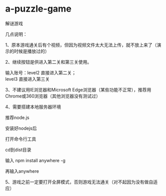 # a-puzzle-game
解谜游戏

几点说明：  

1、原本游戏通关后有个视频，但因为视频文件太大无法上传，就不放上来了（演示的时候是播放过的）  


2、继续按钮是供进入第二关和第三关使用。  

输入账号：level2 直接进入第二关；  
level3 直接进入第三关  


3、不建议用IE浏览器和Microsoft Edge浏览器（某些功能不正常），推荐用Chrome或360浏览器（其他浏览器没有测试过）  


4、需要搭建本地服务器环境  

推荐node.js  

安装好nodejs后  

打开命令行工具  

cd到dist目录  

输入 npm install anywhere -g  

再输入anywhere  


5、游戏之前一定要打开全屏模式，否则游戏无法通关（对不起因为没有做自适应）



